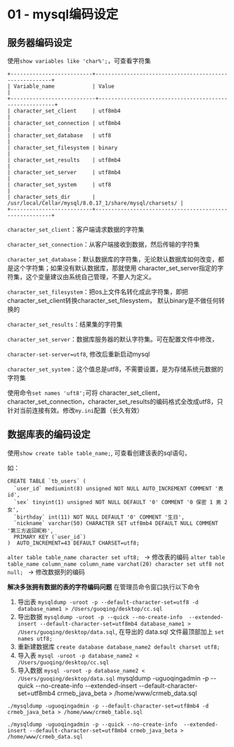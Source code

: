 # 01 - mysql编码设定



## 服务器编码设定

使用`show variables like 'char%';`，可查看字符集

```
+--------------------------+--------------------------------------------------------+
| Variable_name            | Value                                                  |
+--------------------------·+--------------------------------------------------------+
| character_set_client     | utf8mb4                                                |
| character_set_connection | utf8mb4                                                |
| character_set_database   | utf8                                                   |
| character_set_filesystem | binary                                                 |
| character_set_results    | utf8mb4                                                |
| character_set_server     | utf8mb4                                                |
| character_set_system     | utf8                                                   |
| character_sets_dir       | /usr/local/Cellar/mysql/8.0.17_1/share/mysql/charsets/ |
+--------------------------+--------------------------------------------------------+
```

`character_set_client`：客户端请求数据的字符集 

`character_set_connection`：从客户端接收到数据，然后传输的字符集

`character_set_database`：默认数据库的字符集，无论默认数据库如何改变，都是这个字符集；如果没有默认数据库，那就使用 character_set_server指定的字符集，这个变量建议由系统自己管理，不要人为定义。

`character_set_filesystem`：把os上文件名转化成此字符集，即把 character_set_client转换character_set_filesystem， 默认binary是不做任何转换的

`character_set_results`：结果集的字符集

`character_set_server`：数据库服务器的默认字符集。可在配置文件中修改， 

`character-set-server=utf8`, 修改后重新启动mysql

`character_set_system`：这个值总是utf8，不需要设置，是为存储系统元数据的字符集


 使用命令`set names 'uft8';`可将 character_set_client，character_set_connection，character_set_results的编码格式全改成utf8，只针对当前连接有效。修改`my.ini`配置（长久有效）           


## 数据库表的编码设定

使用`show create table table_name;`, 可查看创建该表的sql语句，

如：
```mysql
CREATE TABLE `tb_users` (
  `user_id` mediumint(8) unsigned NOT NULL AUTO_INCREMENT COMMENT '表id',
  `sex` tinyint(1) unsigned NOT NULL DEFAULT '0' COMMENT '0 保密 1 男 2 女',
  `birthday` int(11) NOT NULL DEFAULT '0' COMMENT '生日',
  `nickname` varchar(50) CHARACTER SET utf8mb4 DEFAULT NULL COMMENT '第三方返回昵称',
  PRIMARY KEY (`user_id`)
)  AUTO_INCREMENT=43 DEFAULT CHARSET=utf8;
```

`alter table table_name character set uft8; ` -> 修改表的编码
`alter table table_name column_name column_name varchat(20) character set utf8 not null; ` -> 修改数据列的编码


**解决多张拥有数据的表的字符编码问题**
在管理员命令窗口执行以下命令

1. 导出表 `mysqldump -uroot -p --default-character-set=utf8 -d database_name1 > /Users/guoqing/desktop/cc.sql` 
2. 导出数据  `mysqldump -uroot -p --quick --no-create-info  --extended-insert --default-character-set=utf8mb4 database_name1 > /Users/guoqing/desktop/data.sql`, 在导出的 data.sql 文件最顶部加上 `set names utf8; `
3. 重新建数据库 `create database database_name2 default charset utf8;`
4. 导入表  `mysql -uroot -p database_name2 < /Users/guoqing/desktop/cc.sql`
5. 导入数据  `mysql -uroot -p database_name2 < /Users/guoqing/desktop/data.sql`
mysqldump -uguoqingadmin -p --quick --no-create-info  --extended-insert --default-character-set=utf8mb4 crmeb_java_beta > /home/www/crmeb_data.sql


 `./mysqldump -uguoqingadmin -p --default-character-set=utf8mb4 -d crmeb_java_beta > /home/www/crmeb_table.sql`

`./mysqldump -uguoqingadmin -p --quick --no-create-info  --extended-insert --default-character-set=utf8mb4 crmeb_java_beta > /home/www/crmeb_data.sql`


